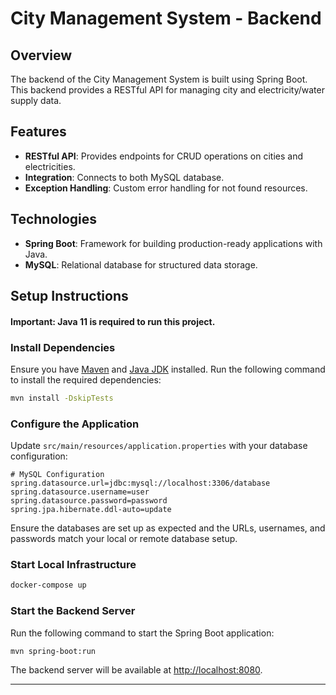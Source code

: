 # City Management System - Backend

## Overview

The backend of the City Management System is built using Spring Boot. This backend provides a RESTful API for managing city and electricity/water supply data.

## Features

- **RESTful API**: Provides endpoints for CRUD operations on cities and electricities.
- **Integration**: Connects to both MySQL database.
- **Exception Handling**: Custom error handling for not found resources.

## Technologies

- **Spring Boot**: Framework for building production-ready applications with Java.
- **MySQL**: Relational database for structured data storage.

## Setup Instructions

#### Important: Java 11 is required to run this project.

### Install Dependencies

Ensure you have [Maven](https://maven.apache.org/) and [Java JDK](https://www.oracle.com/java/technologies/javase-jdk11-downloads.html) installed. Run the following command to install the required dependencies:

```bash
mvn install -DskipTests
```

### Configure the Application

Update `src/main/resources/application.properties` with your database configuration:

```properties
# MySQL Configuration
spring.datasource.url=jdbc:mysql://localhost:3306/database
spring.datasource.username=user
spring.datasource.password=password
spring.jpa.hibernate.ddl-auto=update
```

Ensure the databases are set up as expected and the URLs, usernames, and passwords match your local or remote database setup.

### Start Local Infrastructure
```bash
docker-compose up
```

### Start the Backend Server

Run the following command to start the Spring Boot application:

```bash
mvn spring-boot:run
```

The backend server will be available at [http://localhost:8080](http://localhost:8080).

---
